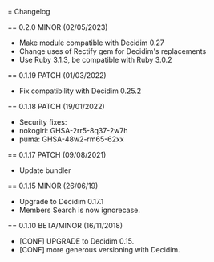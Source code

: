 = Changelog

== 0.2.0 MINOR (02/05/2023)
- Make module compatible with Decidim 0.27
- Change uses of Rectify gem for Decidim's replacements
- Use Ruby 3.1.3, be compatible with Ruby 3.0.2

== 0.1.19 PATCH (01/03/2022)
- Fix compatibility with Decidim 0.25.2

== 0.1.18 PATCH (19/01/2022)
- Security fixes:
- nokogiri: GHSA-2rr5-8q37-2w7h
- puma: GHSA-48w2-rm65-62xx

== 0.1.17 PATCH (09/08/2021)
- Update bundler

== 0.1.15 MINOR (26/06/19)
- Upgrade to Decidim 0.17.1
- Members Search is now ignorecase.

== 0.1.10 BETA/MINOR (16/11/2018)
- [CONF] UPGRADE to Decidim 0.15.
- [CONF] more generous versioning with Decidim.
 
